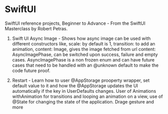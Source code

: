 # SwiftUI

SwiftUI reference projects, Beginner to Advance - From the SwiftUI Masterclass by Robert Petras.

1. Swift UI Async Image - Shows how async image can be used with different constructors like,
    scale: by default is 1, 
    transition: to add an animation, 
    content: Image, gives the image fetched from url
    content: AsyncImagePhase, can be switched upon success, failure and empty cases. AsyncImagePhase is a non frozen enum and can have future cases that need to be handled with an @unknown default to make the code future proof.

2. Restart - Learn how to user @AppStorage prooperty wrapper, set default value to it and how the @AppStorage updates the UI automatically if the key in UserDefaults changes.
    User of Animations withAnimation for transitions and looping an animation on a view, use of @State for changing the state of the application. Drage gesture and more 
